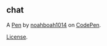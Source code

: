 chat
----


A [Pen](https://codepen.io/noahboah1014/pen/MYWYqYy) by [noahboah1014](https://codepen.io/noahboah1014) on [CodePen](https://codepen.io).

[License](https://codepen.io/license/pen/MYWYqYy).